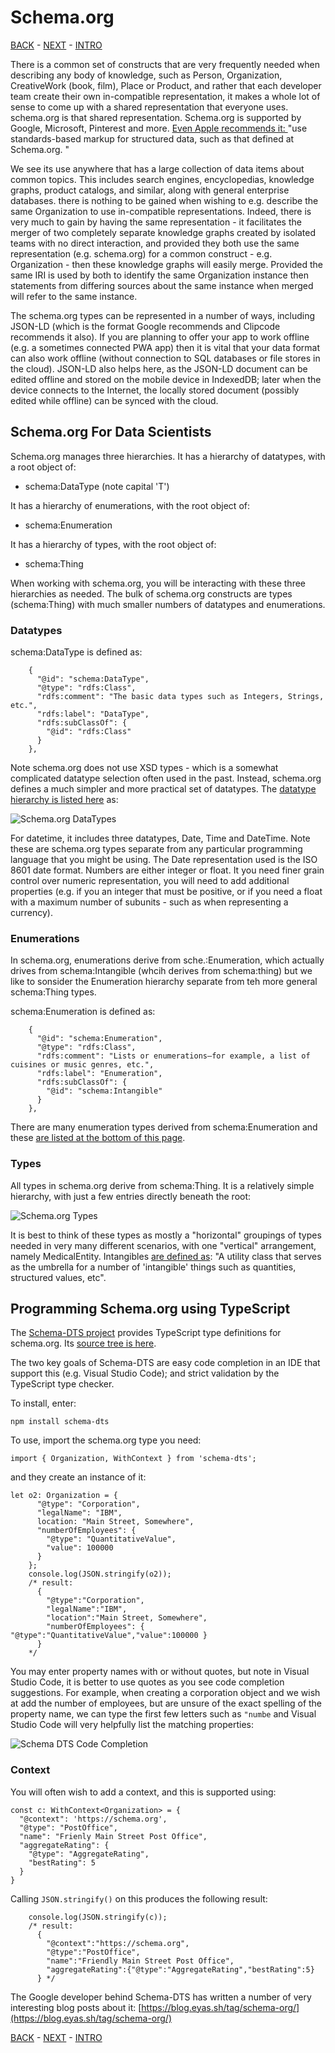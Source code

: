 # Schema.org

[BACK](schema-json-ld.md) - [NEXT](semantic-core-model-primer.md) - [INTRO](readme.md)

There is a common set of constructs that are very frequently needed when describing any body of knowledge, such as Person, Organization, CreativeWork (book, film), Place or Product, and rather that each developer team create their own in-compatible representation, it makes a whole lot of sense to come up with a shared representation that everyone uses. schema.org is that shared representation. Schema.org is supported by Google, Microsoft, Pinterest and more. [Even Apple recommends it: ](https://developer.apple.com/library/archive/documentation/General/Conceptual/AppSearch/WebContent.html)
  "use standards-based markup for structured data, such as that defined at Schema.org. "

We see its use anywhere that has a large collection of data items about common topics. This includes search engines, encyclopedias, knowledge graphs, product catalogs, and similar, along with general enterprise databases. there is nothing to be gained when wishing to e.g. describe the same Organization to use in-compatible representations. Indeed, there is very much to gain by having the same representation - it facilitates the merger of two completely separate knowledge graphs created by isolated teams with no direct interaction, and provided they both use the same representation (e.g. schema.org) for a common construct - e.g. Organization - then these knowledge graphs will easily merge. Provided the same IRI is used by both to identify the same Organization instance then statements from differing sources about the same instance when merged will refer to the same instance.  

The schema.org types can be represented in a number of ways, including JSON-LD (which is the format Google recommends and Clipcode recommends it also). If you are planning to offer your app to work offline (e.g. a sometimes connected PWA app) then it is vital that your data format can also work offline (without connection to SQL databases or file stores in the cloud). JSON-LD also helps here, as the JSON-LD document can be edited offline and stored on the mobile device in IndexedDB; later when the device connects to the Internet, the locally stored document (possibly edited while offline) can be synced with the cloud.

## Schema.org For Data Scientists
Schema.org manages three hierarchies. It has a hierarchy of datatypes, with a root object of:
* schema:DataType (note capital 'T')

It has a hierarchy of enumerations, with the root object of:
* schema:Enumeration

It has a hierarchy of types, with the root object of:
* schema:Thing

When working with schema.org, you will be interacting with these three hierarchies as needed. The bulk of schema.org constructs are types (schema:Thing) with much smaller numbers of datatypes and enumerations. 

### Datatypes
schema:DataType is defined as:
````
    {
      "@id": "schema:DataType",
      "@type": "rdfs:Class",
      "rdfs:comment": "The basic data types such as Integers, Strings, etc.",
      "rdfs:label": "DataType",
      "rdfs:subClassOf": {
        "@id": "rdfs:Class"
      }
    },
````
Note schema.org does not use XSD types - which is a somewhat complicated datatype selection often used in the past. Instead, schema.org defines a much simpler and more practical set of datatypes. The [datatype hierarchy is listed here](https://schema.org/docs/full.html) as:

![Schema.org DataTypes](schema-org-datatypes.png "Schema.org DataTypes")

For datetime, it includes three datatypes, Date, Time and DateTime. Note these are schema.org types separate from any particular programming language that you might be using. The Date representation used is the ISO 8601 date format. Numbers are either integer or float. It you need finer grain control over numeric representation, you will need to add additional properties (e.g. if you an integer that must be positive, or if you need a float with a maximum number of subunits - such as when representing a currency).

### Enumerations
In schema.org, enumerations derive from sche.:Enumeration, which actually drives from schema:Intangible (whcih derives from schema:thing) but we like to sonsider the Enumeration hierarchy separate from teh more general schema:Thing types. 

schema:Enumeration is defined as:

````
    {
      "@id": "schema:Enumeration",
      "@type": "rdfs:Class",
      "rdfs:comment": "Lists or enumerations—for example, a list of cuisines or music genres, etc.",
      "rdfs:label": "Enumeration",
      "rdfs:subClassOf": {
        "@id": "schema:Intangible"
      }
    },
````
There are many enumeration types derived from schema:Enumeration and these 
[are listed at the bottom of this page](https://schema.org/Enumeration). 

### Types
All types in schema.org derive from schema:Thing. It is a relatively simple hierarchy, with just a few entries directly beneath the root:

![Schema.org Types](schema-org-types.png "Schema.org Types")

It is best to think of these types as mostly a "horizontal" groupings of types needed in very many different scenarios, with one "vertical" arrangement, namely MedicalEntity. Intangibles [are defined as](https://schema.org/Intangible): 
"A utility class that serves as the umbrella for a number of 'intangible' things such as quantities, structured values, etc". 

## Programming Schema.org using TypeScript
The [Schema-DTS project](https://www.npmjs.com/package/schema-dts) provides TypeScript type definitions for schema.org. 
Its [source tree is here](https://github.com/google/schema-dts). 

The two key goals of Schema-DTS are easy code completion in an IDE that support this (e.g. Visual Studio Code); and strict validation by the TypeScript type checker.

To install, enter: 
````
npm install schema-dts
````
To use, import the schema.org type you need:
````
import { Organization, WithContext } from 'schema-dts';
````
and they create an instance of it:
````
let o2: Organization = {
      "@type": "Corporation",
      "legalName": "IBM",
      location: "Main Street, Somewhere",
      "numberOfEmployees": { 
        "@type": "QuantitativeValue",
        "value": 100000
      } 
    };
    console.log(JSON.stringify(o2));
    /* result: 
      { 
        "@type":"Corporation",
        "legalName":"IBM",
        "location":"Main Street, Somewhere",
        "numberOfEmployees": { "@type":"QuantitativeValue","value":100000 }
      }
    */
````
You may enter property names with or without quotes, but note in Visual Studio Code, it is better to use quotes as you see code completion suggestions. For example, when creating a corporation object and we wish at add the number of employees, but are unsure of the exact spelling of the property name, we can type the first few letters such as `"numbe` and Visual Studio Code will very helpfully list the matching properties:

![Schema DTS Code Completion](schema-dts-code-completion.png "Schema DTS Code Completion")

### Context 
You will often wish to add a context, and this is supported using: 
````
const c: WithContext<Organization> = {
  "@context": 'https://schema.org',
  "@type": "PostOffice",
  "name": "Frienly Main Street Post Office",
  "aggregateRating": {
    "@type": "AggregateRating",
    "bestRating": 5
  }
}
````
Calling `JSON.stringify()` on this produces the following result:
````
    console.log(JSON.stringify(c));
    /* result:
      {
        "@context":"https://schema.org",
        "@type":"PostOffice",
        "name":"Friendly Main Street Post Office",
        "aggregateRating":{"@type":"AggregateRating","bestRating":5}
      } */
````

The Google developer behind Schema-DTS has written a number of very interesting blog posts about it:
[https://blog.eyas.sh/tag/schema-org/](https://blog.eyas.sh/tag/schema-org/)

[BACK](schema-json-ld.md) - [NEXT](semantic-core-model-primer.md) - [INTRO](readme.md)
